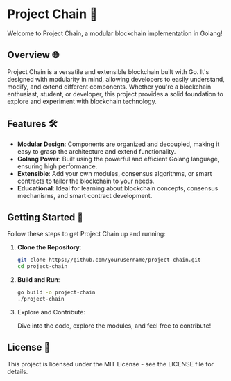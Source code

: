 # Project Chain 🚀

Welcome to Project Chain, a modular blockchain implementation in Golang!

## Overview 🌐

Project Chain is a versatile and extensible blockchain built with Go. It's designed with modularity in mind, allowing developers to easily understand, modify, and extend different components. Whether you're a blockchain enthusiast, student, or developer, this project provides a solid foundation to explore and experiment with blockchain technology.

## Features 🛠️

- **Modular Design**: Components are organized and decoupled, making it easy to grasp the architecture and extend functionality.
- **Golang Power**: Built using the powerful and efficient Golang language, ensuring high performance.
- **Extensible**: Add your own modules, consensus algorithms, or smart contracts to tailor the blockchain to your needs.
- **Educational**: Ideal for learning about blockchain concepts, consensus mechanisms, and smart contract development.

## Getting Started 🚗

Follow these steps to get Project Chain up and running:

1. **Clone the Repository**:
   ```bash
   git clone https://github.com/yourusername/project-chain.git
   cd project-chain

2. **Build and Run**:
   ```bash
   go build -o project-chain
   ./project-chain

3. Explore and Contribute:

   Dive into the code, explore the modules, and feel free to contribute!

## License 📜
This project is licensed under the MIT License - see the LICENSE file for details.
